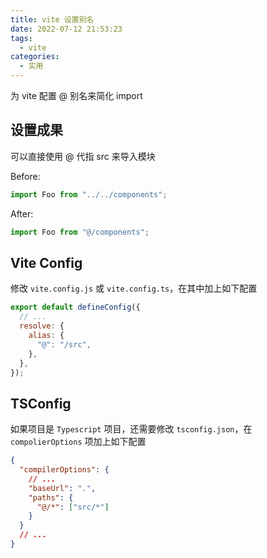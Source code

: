 ```yaml
---
title: vite 设置别名
date: 2022-07-12 21:53:23
tags:
  - vite
categories:
  - 实用
---
```


为 vite 配置 @ 别名来简化 import

<!--more-->

## 设置成果

可以直接使用 @ 代指 src 来导入模块

Before:

```jsx
import Foo from "../../components";
```

After:

```jsx
import Foo from "@/components";
```

## Vite Config

修改 `vite.config.js` 或 `vite.config.ts`，在其中加上如下配置

```javascript
export default defineConfig({
  // ...
  resolve: {
    alias: {
      "@": "/src",
    },
  },
});
```

## TSConfig

如果项目是 `Typescript` 项目，还需要修改 `tsconfig.json`，在 `compolierOptions` 项加上如下配置

```json
{
  "compilerOptions": {
    // ...
    "baseUrl": ".",
    "paths": {
      "@/*": ["src/*"]
    }
  }
  // ...
}
```

